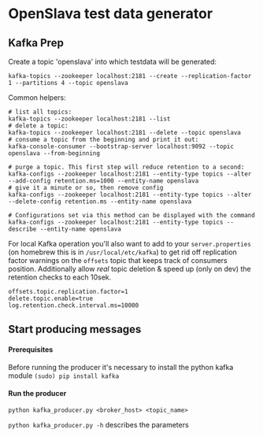 # OpenSlava test data generator

## Kafka Prep

Create a topic 'openslava' into which testdata will be generated:

```shell
kafka-topics --zookeeper localhost:2181 --create --replication-factor 1 --partitions 4 --topic openslava
```

Common helpers:

```shell
# list all topics:
kafka-topics --zookeeper localhost:2181 --list
# delete a topic:
kafka-topics --zookeeper localhost:2181 --delete --topic openslava
# consume a topic from the beginning and print it out:
kafka-console-consumer --bootstrap-server localhost:9092 --topic openslava --from-beginning

# purge a topic. This first step will reduce retention to a second:
kafka-configs --zookeeper localhost:2181 --entity-type topics --alter --add-config retention.ms=1000 --entity-name openslava
# give it a minute or so, then remove config
kafka-configs --zookeeper localhost:2181 --entity-type topics --alter --delete-config retention.ms --entity-name openslava

# Configurations set via this method can be displayed with the command
kafka-configs --zookeeper localhost:2181 --entity-type topics --describe --entity-name openslava
```

For local Kafka operation you'll also want to add to your `server.properties` (on homebrew this is in `/usr/local/etc/kafka`) to get rid off replication factor warnings on the `offsets` topic that keeps track of consumers position. Additionally allow _real_ topic deletion & speed up (only on dev) the retention checks to each 10sek.

```
offsets.topic.replication.factor=1
delete.topic.enable=true
log.retention.check.interval.ms=10000
```

## Start producing messages

#### Prerequisites 
Before running the producer it's necessary to install the python kafka module
``` (sudo) pip install kafka ```

#### Run the producer 
```python kafka_producer.py <broker_host> <topic_name>```

```python kafka_producer.py -h```  describes the parameters